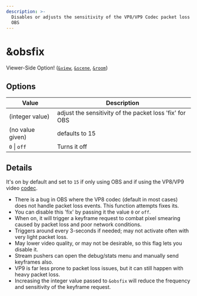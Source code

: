 ```yaml
---
description: >-
  Disables or adjusts the sensitivity of the VP8/VP9 Codec packet loss 'fix' for
  OBS
---
```


# \&obsfix

Viewer-Side Option! ([`&view`](view.md), [`&scene`](scene.md), [`&room`](../../general-settings/room.md))

## Options

| Value            | Description                                             |
| ---------------- | ------------------------------------------------------- |
| (integer value)  | adjust the sensitivity of the packet loss 'fix' for OBS |
| (no value given) | defaults to 15                                          |
| `0` \| `off`     | Turns it off                                            |

## Details

It's on by default and set to `15` if only using OBS and if using the VP8/VP9 video [codec](../../advanced-settings.md#codec).

* There is a bug in OBS where the VP8 codec (default in most cases) does not handle packet loss events. This function attempts fixes its.
* You can disable this 'fix' by passing it the value `0` or `off`.
* When on, it will trigger a keyframe request to combat pixel smearing caused by packet loss and poor network conditions.
* Triggers around every 3-seconds if needed; may not activate often with very light packet loss.
* May lower video quality, or may not be desirable, so this flag lets you disable it.
* Stream pushers can open the debug/stats menu and manually send keyframes also.
* VP9 is far less prone to packet loss issues, but it can still happen with heavy packet loss.
* Increasing the integer value passed to `&obsfix` will reduce the frequency and sensitivity of the keyframe request.
